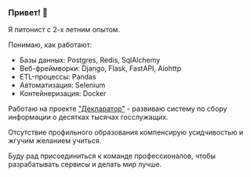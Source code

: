 ### Привет! 👋
Я питонист с 2-х летним опытом. 

Понимаю, как работают:

* Базы данных: Postgres, Redis, SqlAlchemy
* Веб-фреймворки: Django, Flask, FastAPI, Aiohttp
* ETL-процессы: Pandas
* Автоматизация: Selenium
* Контейнеризация: Docker

Работаю на проекте ["Декларатор"](https://declarator.org/about/) - развиваю систему по сбору информации о десятках тысячах госслужащих.


Отсутствие профильного образования компенсирую усидчивостью и жгучим желанием учиться. 


Буду рад присоединиться к команде профессионалов, чтобы разрабатывать сервисы и делать мир лучше.
